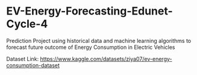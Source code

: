 # EV-Energy-Forecasting-Edunet-Cycle-4
Prediction Project using historical data and machine learning algorithms to forecast future outcome of Energy Consumption in Electric Vehicles 

Dataset Link: https://www.kaggle.com/datasets/ziya07/ev-energy-consumption-dataset
